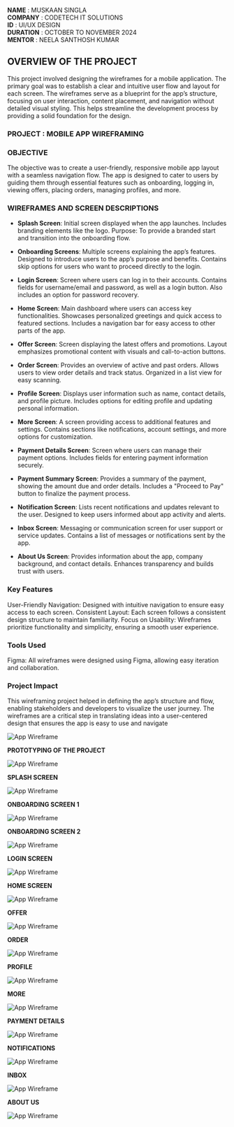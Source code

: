 **NAME** : MUSKAAN SINGLA  
**COMPANY** : CODETECH IT SOLUTIONS  
**ID** : UI/UX DESIGN  
**DURATION** : OCTOBER TO NOVEMBER 2024  
**MENTOR** : NEELA SANTHOSH KUMAR  



## OVERVIEW OF THE PROJECT
This project involved designing the wireframes for a mobile application. The primary goal was to establish a clear and intuitive user flow and layout for each screen. The wireframes serve as a blueprint for the app’s structure, focusing on user interaction, content placement, and navigation without detailed visual styling. This helps streamline the development process by providing a solid foundation for the design.


### PROJECT : MOBILE APP WIREFRAMING


### OBJECTIVE
The objective was to create a user-friendly, responsive mobile app layout with a seamless navigation flow. The app is designed to cater to users by guiding them through essential features such as onboarding, logging in, viewing offers, placing orders, managing profiles, and more.


### WIREFRAMES AND SCREEN DESCRIPTIONS
- **Splash Screen**:
Initial screen displayed when the app launches.
Includes branding elements like the logo.
Purpose: To provide a branded start and transition into the onboarding flow.

- **Onboarding Screens**:
Multiple screens explaining the app’s features.
Designed to introduce users to the app’s purpose and benefits.
Contains skip options for users who want to proceed directly to the login.

- **Login Screen**:
Screen where users can log in to their accounts.
Contains fields for username/email and password, as well as a login button.
Also includes an option for password recovery.

- **Home Screen**:
Main dashboard where users can access key functionalities.
Showcases personalized greetings and quick access to featured sections.
Includes a navigation bar for easy access to other parts of the app.

- **Offer Screen**:
Screen displaying the latest offers and promotions.
Layout emphasizes promotional content with visuals and call-to-action buttons.

- **Order Screen**:
Provides an overview of active and past orders.
Allows users to view order details and track status.
Organized in a list view for easy scanning.

- **Profile Screen**:
Displays user information such as name, contact details, and profile picture.
Includes options for editing profile and updating personal information.

- **More Screen**:
A screen providing access to additional features and settings.
Contains sections like notifications, account settings, and more options for customization.

- **Payment Details Screen**:
Screen where users can manage their payment options.
Includes fields for entering payment information securely.

- **Payment Summary Screen**:
Provides a summary of the payment, showing the amount due and order details.
Includes a "Proceed to Pay" button to finalize the payment process.

- **Notification Screen**:
Lists recent notifications and updates relevant to the user.
Designed to keep users informed about app activity and alerts.

- **Inbox Screen**:
Messaging or communication screen for user support or service updates.
Contains a list of messages or notifications sent by the app.

- **About Us Screen**:
Provides information about the app, company background, and contact details.
Enhances transparency and builds trust with users.


### Key Features
User-Friendly Navigation: Designed with intuitive navigation to ensure easy access to each screen.
Consistent Layout: Each screen follows a consistent design structure to maintain familiarity.
Focus on Usability: Wireframes prioritize functionality and simplicity, ensuring a smooth user experience.


### Tools Used
Figma: All wireframes were designed using Figma, allowing easy iteration and collaboration.


### Project Impact
This wireframing project helped in defining the app’s structure and flow, enabling stakeholders and developers to visualize the user journey. The wireframes are a critical step in translating ideas into a user-centered design that ensures the app is easy to use and navigate


![App Wireframe](https://github.com/Muskaan-Singla/CODETECH-TASK---1/blob/main/Task%201%20CODETECH.png?raw=true)


**PROTOTYPING OF THE PROJECT**

![App Wireframe](https://github.com/Muskaan-Singla/CODETECH-TASK---1/blob/main/TASK%201%20PROTYPING.png?raw=true)




**SPLASH SCREEN**

![App Wireframe](https://github.com/Muskaan-Singla/CODETECH-TASK---1/blob/main/SPLASH%20SCREEN.png?raw=true)


**ONBOARDING SCREEN 1**

![App Wireframe](https://github.com/Muskaan-Singla/CODETECH-TASK---1/blob/main/ONBOARDING%20SCREEN%201.png?raw=true)


**ONBOARDING SCREEN 2**

![App Wireframe](https://github.com/Muskaan-Singla/CODETECH-TASK---1/blob/main/ONBOARDING%20SCREEN%202.png?raw=true)


**LOGIN SCREEN**

![App Wireframe](https://github.com/Muskaan-Singla/CODETECH-TASK---1/blob/main/LOGIN%20SCREEN.png?raw=true)


**HOME SCREEN**

![App Wireframe](https://github.com/Muskaan-Singla/CODETECH-TASK---1/blob/main/HOME%20SCREEN.png?raw=true)


**OFFER**

![App Wireframe](https://github.com/Muskaan-Singla/CODETECH-TASK---1/blob/main/OFFER%20SCREEN.png?raw=true)


**ORDER**

![App Wireframe](https://github.com/Muskaan-Singla/CODETECH-TASK---1/blob/main/ORDER%20SCREEN.png?raw=true)


**PROFILE**

![App Wireframe](https://github.com/Muskaan-Singla/CODETECH-TASK---1/blob/main/PROFILE%20SCREEN.png?raw=true)


**MORE**

![App Wireframe](https://github.com/Muskaan-Singla/CODETECH-TASK---1/blob/main/MORE%20SCREEN.png?raw=true)


**PAYMENT DETAILS**

![App Wireframe](https://github.com/Muskaan-Singla/CODETECH-TASK---1/blob/main/PAYMENT%20DETAILS.png?raw=true)


**NOTIFICATIONS**

![App Wireframe](https://github.com/Muskaan-Singla/CODETECH-TASK---1/blob/main/NOTIFICATIONS%20SCREEN.png?raw=true)


**INBOX**

![App Wireframe](https://github.com/Muskaan-Singla/CODETECH-TASK---1/blob/main/INBOX%20SCREEN.png?raw=true)


**ABOUT US**

![App Wireframe](https://github.com/Muskaan-Singla/CODETECH-TASK---1/blob/main/ABOUT%20US%20SCREEN.png?raw=true)



